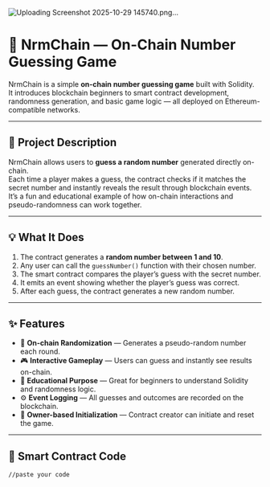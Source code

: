 ![Uploading Screenshot 2025-10-29 145740.png…]()
# 🎲 NrmChain — On-Chain Number Guessing Game

NrmChain is a simple **on-chain number guessing game** built with Solidity.  
It introduces blockchain beginners to smart contract development, randomness generation, and basic game logic — all deployed on Ethereum-compatible networks.

---

## 🚀 Project Description

NrmChain allows users to **guess a random number** generated directly on-chain.  
Each time a player makes a guess, the contract checks if it matches the secret number and instantly reveals the result through blockchain events.  
It’s a fun and educational example of how on-chain interactions and pseudo-randomness can work together.

---

## 💡 What It Does

1. The contract generates a **random number between 1 and 10**.  
2. Any user can call the `guessNumber()` function with their chosen number.  
3. The smart contract compares the player’s guess with the secret number.  
4. It emits an event showing whether the player’s guess was correct.  
5. After each guess, the contract generates a new random number.

---

## ✨ Features

- 🔢 **On-chain Randomization** — Generates a pseudo-random number each round.  
- 🎮 **Interactive Gameplay** — Users can guess and instantly see results on-chain.  
- 🧠 **Educational Purpose** — Great for beginners to understand Solidity and randomness logic.  
- ⚙️ **Event Logging** — All guesses and outcomes are recorded on the blockchain.  
- 🔐 **Owner-based Initialization** — Contract creator can initiate and reset the game.  

---

## 🧱 Smart Contract Code

```solidity
//paste your code
